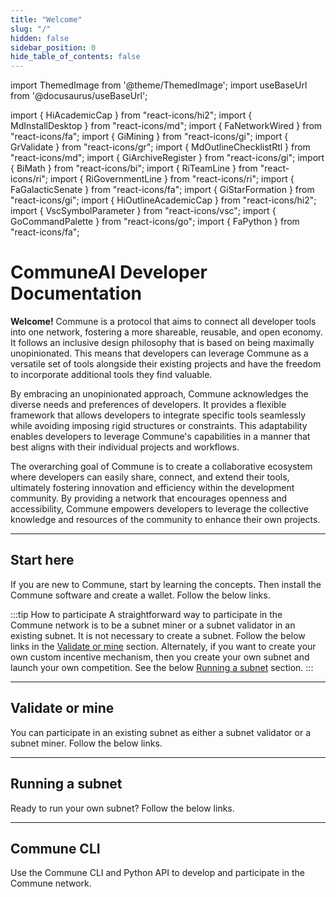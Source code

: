 ```yaml
---
title: "Welcome"
slug: "/"
hidden: false
sidebar_position: 0
hide_table_of_contents: false
---
```


import ThemedImage from '@theme/ThemedImage';
import useBaseUrl from '@docusaurus/useBaseUrl';

import { HiAcademicCap } from "react-icons/hi2";
import { MdInstallDesktop } from "react-icons/md";
import { FaNetworkWired } from "react-icons/fa";
import { GiMining } from "react-icons/gi";
import { GrValidate } from "react-icons/gr";
import { MdOutlineChecklistRtl } from "react-icons/md";
import { GiArchiveRegister } from "react-icons/gi";
import { BiMath } from "react-icons/bi";
import { RiTeamLine } from "react-icons/ri";
import { RiGovernmentLine } from "react-icons/ri";
import { FaGalacticSenate } from "react-icons/fa";
import { GiStarFormation } from "react-icons/gi";
import { HiOutlineAcademicCap } from "react-icons/hi2";
import { VscSymbolParameter } from "react-icons/vsc";
import { GoCommandPalette } from "react-icons/go";
import { FaPython } from "react-icons/fa";


# CommuneAI Developer Documentation


**Welcome!** 
Commune is a protocol that aims to connect all developer tools into one network, fostering a more shareable, reusable, and open economy. It follows an inclusive design philosophy that is based on being maximally unopinionated. This means that developers can leverage Commune as a versatile set of tools alongside their existing projects and have the freedom to incorporate additional tools they find valuable.

By embracing an unopinionated approach, Commune acknowledges the diverse needs and preferences of developers. It provides a flexible framework that allows developers to integrate specific tools seamlessly while avoiding imposing rigid structures or constraints. This adaptability enables developers to leverage Commune's capabilities in a manner that best aligns with their individual projects and workflows.

The overarching goal of Commune is to create a collaborative ecosystem where developers can easily share, connect, and extend their tools, ultimately fostering innovation and efficiency within the development community. By providing a network that encourages openness and accessibility, Commune empowers developers to leverage the collective knowledge and resources of the community to enhance their own projects.

---

## Start here

If you are new to Commune, start by learning the concepts. Then install the Commune software and create a wallet. Follow the below links. 

<Cards>
    <Card
    icon={MdInstallDesktop}
    title='Install'
    link='getting-started/installation'
    body='To validate or mine, or run your own subnet, install Commune and create wallet to get started.' />
    
</Cards>

:::tip How to participate
A straightforward way to participate in the Commune network is to be a subnet miner or a subnet validator in an existing subnet. It is not necessary to create a subnet. Follow the below links in the [Validate or mine](#validate-or-mine) section. Alternately, if you want to create your own custom incentive mechanism, then you create your own subnet and launch your own competition. See the below [Running a subnet](#running-a-subnet) section.
:::

---

## Validate or mine

You can participate in an existing subnet as either a subnet validator or a subnet miner. Follow the below links.

<Cards>
    <Card 
    icon={MdOutlineChecklistRtl}
    title='1. Checklist for validating and mining'
    link='/'
    body='When you are preparing to be a subnet validator or a subnet miner, use this checklist to get ready.' />
    <Card
    icon={GiArchiveRegister}
    title='2. Register, validate and mine'
    link='mining/register'
    body='Follow these steps to register and become a miner' />
    <Card
    icon={RiTeamLine}
    title='3. Staking and Delegation'
    link='subspace/staking'
    body='Get to know how staking and delegating works in the CommuneAI network.' />
    
</Cards>

---

## Running a subnet

Ready to run your own subnet? Follow the below links.

<Cards>
    <Card
    icon={GiStarFormation}
    title='Create a subnet'
    link='subspace/subnets'
    body='Step-by-step instructions for creating a local subnet or a subnet on testchain or mainchain.' />
</Cards>

---

## Commune CLI

Use the Commune CLI and Python API to develop and participate in the Commune network.

<Cards>
    <Card 
    icon={GoCommandPalette}
    title='Commune CLI'
    link='cli'
    body='With Commune CLI, you can stake or unstake funds, check network state and much more.' />
</Cards>


